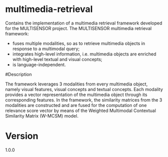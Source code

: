 # multimedia-retrieval

Contains the implementation of a multimedia retrieval framework developed for the MULTISENSOR project. The MULTISENSOR multimedia retrieval framework:
 
 - fuses multiple modalities, so as to retrieve multimedia objects in response to a multimodal query;
 - integrates high-level information, i.e. multimedia objects are enriched with high-level textual and visual concepts;
 - is language-independent.

#Description

The framework leverages 3 modalities from every multimedia object, namely visual features, visual concepts and textual concepts. Each modality provides a vector representation of the multimedia object through its corresponding features. In the framework, the similarity matrices from the 3 modalities are constructed and are fused for the computation of one relevance score vector by means of the Weighted Multimodal Contextual Similarity Matrix (W-MCSM) model.

# Version
1.0.0


 
